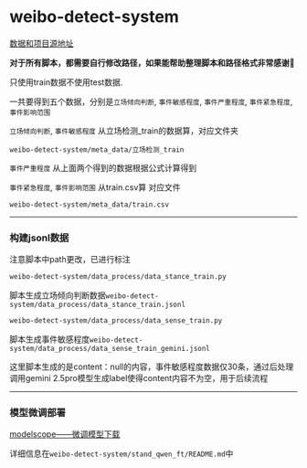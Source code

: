 # weibo-detect-system

[数据和项目源地址](https://tianchi.aliyun.com/competition/entrance/532363/information)

**对于所有脚本，都需要自行修改路径，如果能帮助整理脚本和路径格式非常感谢🙏**

只使用train数据不使用test数据.

一共要得到五个数据，分别是`立场倾向判断`, `事件敏感程度`, `事件严重程度`, `事件紧急程度`, `事件影响范围`

`立场倾向判断`, `事件敏感程度` 从立场检测_train的数据算，对应文件夹

`weibo-detect-system/meta_data/立场检测_train`

`事件严重程度` 从上面两个得到的数据根据公式计算得到

`事件紧急程度`, `事件影响范围` 从train.csv算 对应文件

`weibo-detect-system/meta_data/train.csv`

---
### 构建jsonl数据
注意脚本中path更改，已进行标注

```bash
weibo-detect-system/data_process/data_stance_train.py 
```
脚本生成立场倾向判断数据`weibo-detect-system/data_process/data_stance_train.jsonl`

```bash
weibo-detect-system/data_process/data_sense_train.py
```
脚本生成事件敏感程度`weibo-detect-system/data_process/data_sense_train_gemini.jsonl`

这里脚本生成的是content：null的内容，事件敏感程度数据仅30条，通过后处理调用gemini 2.5pro模型生成label使得content内容不为空，用于后续流程

---
### 模型微调部署

[modelscope——微调模型下载](https://www.modelscope.cn/models/dabu46/qwen2.5-0.5b-ft-stand_detect/summary)


详细信息在`weibo-detect-system/stand_qwen_ft/README.md`中



